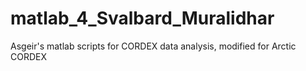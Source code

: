 # matlab_4_Svalbard_Muralidhar
Asgeir's matlab scripts for CORDEX data analysis, modified for Arctic CORDEX
